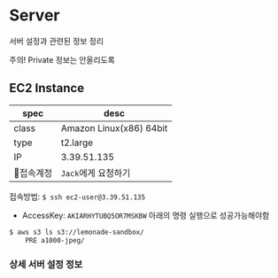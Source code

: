 # Server

서버 설정과 관련된 정보 정리

주의! Private 정보는 안올리도록

## EC2 Instance

| spec   | desc  |
|-        |-     |
| class   | Amazon Linux(x86) 64bit |
| type    | t2.large |
| IP      | 3.39.51.135 |
| 접속계정  | `Jack`에게 요청하기 |


접속방법: `$ ssh ec2-user@3.39.51.135`

- AccessKey: `AKIARHYTUBQ5OR7MSKBW`
아래의 명령 실행으로 성공가능해야함

```sh
$ aws s3 ls s3://lemonade-sandbox/
    PRE a1000-jpeg/
```

### 상세 서버 설정 정보

